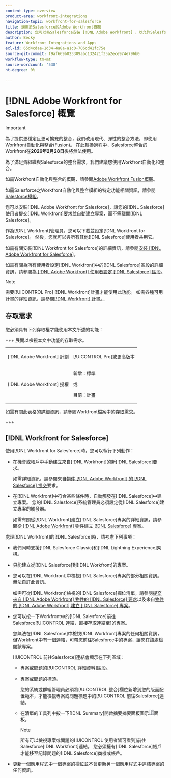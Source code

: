 ```yaml
---
content-type: overview
product-area: workfront-integrations
navigation-topic: workfront-for-salesforce
title: 適用於Salesforce的Adobe Workfront概觀
description: 您可以為Salesforce安裝 [!DNL Adobe Workfront] ，以允許Salesforce使用者提交 [!DNL Workfront] 請求並自動建立專案，而不需要離開Salesforce。
author: Becky
feature: Workfront Integrations and Apps
exl-id: 65d4cdae-1d34-4a8a-a1c0-706cd41fc75e
source-git-commit: f9af669b023309abc132421f35a2ece974e796b0
workflow-type: tm+mt
source-wordcount: '538'
ht-degree: 0%

---
```


# [!DNL Adobe Workfront for Salesforce] 概覽

<!-- Audited: 5/2025 -->

>[!IMPORTANT]
>
>為了提供更穩定且更可擴充的整合，我們改用現代、彈性的整合方法，即使用Workfront自動化與整合(Fusion)。 在此轉換過程中，Salesforce整合的Workfront在&#x200B;**2026年2月28日**&#x200B;後將無法使用。
>
>為了滿足貴組織與Salesforce的整合需求，我們建議您使用Workfront自動化和整合。
>
>如需Workfront自動化與整合的概觀，請參閱[Adobe Workfront Fusion概觀](https://experienceleague.adobe.com/en/docs/workfront-fusion/using/get-started-with-fusion/understand-workfront-fusion/workfront-fusion-overview)。
>
>如需Salesforce之Workfront自動化與整合模組的特定功能相關資訊，請參閱[Salesforce模組](https://experienceleague.adobe.com/en/docs/workfront-fusion/using/references/apps-and-their-modules/third-party-app-connectors/salesforce-modules)。

您可以安裝[!DNL Adobe Workfront for Salesforce]，讓您的[!DNL Salesforce]使用者提交[!DNL Workfront]要求並自動建立專案，而不需離開[!DNL Salesforce]。

作為[!DNL Workfront]管理員，您可以下載並設定[!DNL Workfront for Salesforce]。 然後，您就可以與所有其他[!DNL Salesforce]使用者共用它。

如需有關安裝[!DNL Workfront for Salesforce]的詳細資訊，請參閱[安裝 [!DNL Adobe Workfront for Salesforce]](../../workfront-integrations-and-apps/using-workfront-with-salesforce/install-workfront-for-salesforce.md)。

如需有關為所有使用者設定[!DNL Workfront]中的[!DNL Salesforce]區段的詳細資訊，請參閱[為 [!DNL Adobe Workfront] 使用者設定 [!DNL Salesforce] 區段](../../workfront-integrations-and-apps/using-workfront-with-salesforce/configure-wf-section-for-salesforce-users.md)。

>[!NOTE]
>
>需要[!UICONTROL Pro] [!DNL Workfront]計畫才能使用此功能。 如需各種可用計畫的詳細資訊，請參閱[[!DNL Workfront] 計畫。](https://business.adobe.com/products/workfront/pricing.html)

## 存取需求

您必須具有下列存取權才能使用本文所述的功能：

+++ 展開以檢視本文中功能的存取需求。

<table style="table-layout:auto"> 
 <col> 
 <col> 
 <tbody> 
  <tr> 
   <td role="rowheader">[!DNL Adobe Workfront] 計劃</td> 
   <td> <p>[!UICONTROL Pro]或更高版本</p> </td> 
  </tr> 
  <tr> 
   <td role="rowheader">[!DNL Adobe Workfront] 授權</td> 
   <td> <p>新增：標準<p>
   <p>或</p>
   <p>目前：計畫</p>


</td> 
  </tr> 
 </tbody> 
</table>

如需有關此表格的詳細資訊，請參閱Workfront檔案中的[存取需求](/help/quicksilver/administration-and-setup/add-users/access-levels-and-object-permissions/access-level-requirements-in-documentation.md)。

+++

## [!DNL Workfront for Salesforce]

使用[!DNL Workfront for Salesforce]時，您可以執行下列動作：

* 在機會或帳戶中手動建立來自[!DNL Workfront]的新[!DNL Salesforce]要求。

  如需詳細資訊，請參閱來自[物件 [!DNL Adobe Workfront] 的 [!DNL Salesforce] 提交](../../workfront-integrations-and-apps/using-workfront-with-salesforce/submit-workfront-requests-from-salesforce-objects.md)要求。

* 在[!DNL Workfront]中符合某些條件時，自動觸發在[!DNL Salesforce]中建立專案。 您的[!DNL Salesforce]系統管理員必須設定從[!DNL Salesforce]建立專案的觸發器。

  如需有關從[!DNL Workfront]建立[!DNL Salesforce]專案的詳細資訊，請參閱[從 [!DNL Adobe Workfront] 物件建立 [!DNL Salesforce] 專案](../../workfront-integrations-and-apps/using-workfront-with-salesforce/create-wf-projects-from-salesforce-objects.md)。

處理[!DNL Workfront]的[!DNL Salesforce]時，請考慮下列事項：

* 我們同時支援[!DNL Salesforce Classic]和[!DNL Lightning Experience]架構。
* 只能建立從[!DNL Salesforce]到[!DNL Workfront]的專案。
* 您可以在[!DNL Workfront]中檢視[!DNL Salesforce]專案的部分相關資訊。 無法自訂此資訊。

  如需可從[!DNL Workfront]檢視的[!DNL Salesforce]欄位清單，請參閱[提交來自 [!DNL Adobe Workfront] 物件的 [!DNL Salesforce] 要求](../../workfront-integrations-and-apps/using-workfront-with-salesforce/submit-workfront-requests-from-salesforce-objects.md)以及來自[物件的 [!DNL Adobe Workfront] 建立 [!DNL Salesforce] 專案](../../workfront-integrations-and-apps/using-workfront-with-salesforce/create-wf-projects-from-salesforce-objects.md)。

* 您可以按一下Workfront中的[!DNL Salesforce]前往Salesforce[!UICONTROL 連結，直接存取連結至]的專案。

  您無法在[!DNL Salesforce]中檢視[!DNL Workfront]專案的任何相關資訊，但Workfront中有一個連結，可帶您前往Salesforce中的專案，讓您在該處檢閱該專案。

  [!UICONTROL 前往Salesforce]連結會顯示在下列區域：

   * 專案或問題的[!UICONTROL 詳細資料]區段。
   * 專案或問題的標頭。

     您的系統或群組管理員必須將[!UICONTROL 整合]欄位新增到您的版面配置範本，才能檢視專案或問題標題中的[!UICONTROL 前往Salesforce]連結。
   * 在清單的工具列中按一下[!DNL Summary]開啟摘要摘要面板圖示![後，在清單中選取問題時的問題](assets/summary-panel-icon.png)面板。

     >[!NOTE]
     >
     >所有可以檢視專案或問題的[!UICONTROL 使用者皆可看到]前往Salesforce[!DNL Workfront]連結。 您必須擁有[!DNL Salesforce]帳戶才能移至記錄問題的[!DNL Salesforce]商機或帳戶。

* 更新一個應用程式中一個專案的欄位並不會更新另一個應用程式中連結專案的任何資訊。
